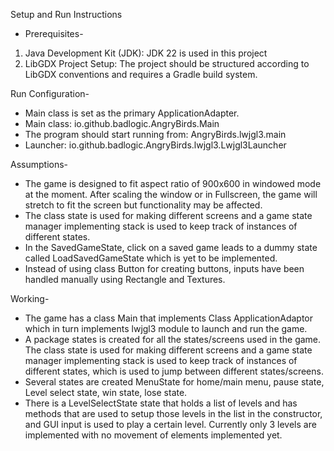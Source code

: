 Setup and Run Instructions
- Prerequisites-
1. Java Development Kit (JDK): JDK 22 is used in this project
2. LibGDX Project Setup: The project should be structured according to LibGDX conventions and requires a Gradle build system.

Run Configuration- 
- Main class is set as the primary ApplicationAdapter.
- Main class: io.github.badlogic.AngryBirds.Main
- The program should start running from: AngryBirds.lwjgl3.main
- Launcher: io.github.badlogic.AngryBirds.lwjgl3.Lwjgl3Launcher

Assumptions-
- The game is designed to fit aspect ratio of 900x600 in windowed mode at the moment. After scaling the window or in Fullscreen, the game will stretch to fit the screen but functionality may be affected.
- The class state is used for making different screens and a game state manager implementing  stack is used to keep track of instances of different states.
- In the SavedGameState, click on a saved game leads to a dummy state called LoadSavedGameState which is yet to be implemented.
- Instead of using class Button for creating buttons, inputs have been handled manually using Rectangle and Textures.


Working-
- The game has a class Main that implements Class ApplicationAdaptor which in turn implements lwjgl3 module to launch and run the game.
- A package states is created for all the states/screens used in the game. The class state is used for making different screens and a game state manager implementing stack is used to keep track of instances of different states, which is used to jump between different states/screens.
- Several states are created MenuState for home/main menu, pause state, Level select state, win state, lose state.
- There is a LevelSelectState state that holds a list of levels and has methods that are used to setup those levels in the list in the constructor, and GUI input is used to play a certain level. Currently only 3 levels are implemented with no movement of elements implemented yet.
